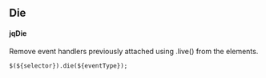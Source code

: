 ## Die
#### jqDie
Remove event handlers previously attached using .live() from the elements.
```
$(${selector}).die(${eventType});
```